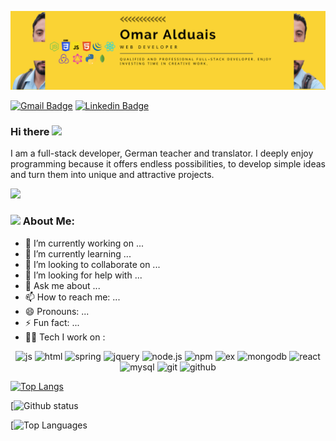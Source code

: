 ![This is an image](https://github.com/OmarAlduais/omaralduais/blob/main/assets/images/Yellow%20Motivational%20Web%20Developer%20Linkedin%20Banner%20(4).png)

[![Gmail Badge](https://img.shields.io/badge/-omar.a.alduais-c14438?style=flat-square&logo=Gmail&logoColor=white&link=mailto:omar.a.alduais@gmail.com)](mailto:omar.a.alduais@gmail.com) 
 [![Linkedin Badge](https://img.shields.io/badge/-omaralduais-blue?style=flat-square&logo=Linkedin&logoColor=white&link=https://www.linkedin.com/in/omaralduais/)](https://www.linkedin.com/in/omaralduais/)
 
### Hi there <a href="https://www.gautamkrishnar.com/"><img src="https://media.giphy.com/media/hvRJCLFzcasrR4ia7z/giphy.gif" width="5%"></a>
I am a full-stack developer, German teacher and translator. I deeply enjoy programming because it offers endless possibilities, to develop simple ideas and turn them into unique and attractive projects.

![](https://camo.githubusercontent.com/992babdffd8c74a1502de375fbdf7e4d54773242/68747470733a2f2f6d656469612e67697068792e636f6d2f6d656469612f53576f536b4e36447854737a71494b4571762f67697068792e676966)

### <img src="https://github.com/TheDudeThatCode/TheDudeThatCode/blob/master/Assets/Developer.gif" width="45" /> About Me:
- 🔭 I’m currently working on ...
- 🌱 I’m currently learning ...
- 👯 I’m looking to collaborate on ...
- 🤔 I’m looking for help with ...
- 💬 Ask me about ...
- 📫 How to reach me: ...
- 😄 Pronouns: ...
- ⚡ Fun fact: ...
- 🧑‍💻 Tech I work on :

<p align="center">
      <img src="https://www.vectorlogo.zone/logos/javascript/javascript-icon.svg" alt="js" width="55" height="55"/> 
      <img src="https://www.vectorlogo.zone/logos/w3_html5/w3_html5-icon.svg" alt="html" width="55" height="55"/>
      <img src="https://www.vectorlogo.zone/logos/w3_css/w3_css-icon.svg" alt="spring" width="55" height="55"/>
      <img src="https://www.vectorlogo.zone/logos/jquery/jquery-icon.svg" alt="jquery" width="55" height="55"/>
       <img src="https://www.vectorlogo.zone/logos/nodejs/nodejs-icon.svg" alt="node.js" width="55" height="55"/>
      <img src="https://www.vectorlogo.zone/logos/npmjs/npmjs-ar21.svg" alt="npm" width="55" height="55"/>
      <img src="https://www.vectorlogo.zone/logos/expressjs/expressjs-icon.svg" alt="ex" width="55" height="55"/> 
      <img src="https://www.vectorlogo.zone/logos/mongodb/mongodb-icon.svg" alt="mongodb" width="55" height="55"/>
      <img src="https://www.vectorlogo.zone/logos/reactjs/reactjs-icon.svg" alt="react" width="55" height="55"/>
      <img src="https://www.vectorlogo.zone/logos/mysql/mysql-icon.svg" alt="mysql" width="55" height="55"/>
      <img src="https://www.vectorlogo.zone/logos/git-scm/git-scm-icon.svg" alt="git" width="55" height="55"/>
      <img src="https://www.vectorlogo.zone/logos/github/github-icon.svg" alt="github" width="55" height="55"/>
</p>

[![Top Langs](https://github-readme-stats.vercel.app/api/top-langs/?username=OmarAlduais)](https://github.com/OmarAlduais/github-readme-stats)
 
[![Github status](https://github-readme-stats.vercel.app/api?username=OmarAlduais&count_private=true&show_icons=true&theme=radical)
 
[![Top Languages](https://github-readme-stats.vercel.app/api/top-langs/?username=OmarAlduais&show_icons=true&theme=radical)







